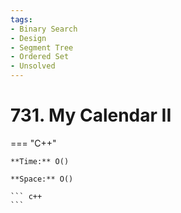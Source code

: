 ```yaml
---
tags:
- Binary Search
- Design
- Segment Tree
- Ordered Set
- Unsolved
---
```



# 731. My Calendar II

=== "C++"

    **Time:** O()

    **Space:** O()

    ``` c++
    ```